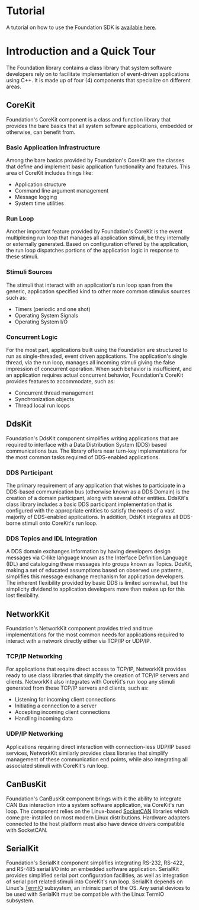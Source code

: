 # Tutorial

A tutorial on how to use the Foundation SDK is
[available here](./docs/tutorial.md).

# Introduction and a Quick Tour

The Foundation library contains a class library that system software developers
rely on to facilitate implementation of event-driven applications using C++. It
is made up of four (4) components that specialize on different areas.

## CoreKit
Foundation's CoreKit component is a class and function library that provides 
the bare basics that all system software applications, embedded or otherwise,
can benefit from.

### Basic Application Infrastructure
Among the bare basics provided by Foundation's CoreKit are the classes that
define and implement basic application functionality and features. This area of
CoreKit includes things like:

- Application structure
- Command line argument management
- Message logging
- System time utilities

### Run Loop
Another important feature provided by Foundation's CoreKit is the event
multiplexing run loop that manages all application stimuli, be they internally
or externally generated. Based on configuration offered by the application,
the run loop dispatches portions of the application logic in response to these
stimuli.

### Stimuli Sources
The stimuli that interact with an application's run loop span from the generic,
application specified kind to other more common stimulus sources such as:

- Timers (periodic and one shot)
- Operating System Signals
- Operating System I/O

### Concurrent Logic
For the most part, applications built using the Foundation are structured to
run as single-threaded, event driven applications. The application's single
thread, via the run loop, manages all incoming stimuli giving the false 
impression of concurrent operation. When such behavior is insufficient, and
an application requires actual concurrent behavior, Foundation's CoreKit
provides features to accommodate, such as:

- Concurrent thread management
- Synchronization objects
- Thread local run loops

## DdsKit
Foundation's DdsKit component simplifies writing applications that are required
to interface with a Data Distribution System (DDS) based communications bus. 
The library offers near turn-key implementations for the most common tasks
required of DDS-enabled applications.

### DDS Participant
The primary requirement of any application that wishes to participate in a 
DDS-based communication bus (otherwise known as a DDS Domain) is the creation
of a domain participant, along with several other entities. DdsKit's class
library includes a basic DDS participant implementation that is configured
with the appropriate entities to satisfy the needs of a vast majority of
DDS-enabled applications. In addition, DdsKit integrates all DDS-borne stimuli
onto CoreKit's run loop.

### DDS Topics and IDL Integration
A DDS domain exchanges information by having developers design messages
via C-like language known as the Interface Definition Language (IDL) and
cataloguing these messages into groups known as Topics. DdsKit, making a set of
educated assumptions based on observed use patterns, simplifies this
message exchange mechanism for application developers. The inherent flexibility
provided by basic DDS is limited somewhat, but the simplicity dividend to 
application developers more than makes up for this lost flexibility.

## NetworkKit
Foundation's NetworkKit component provides tried and true implementations for
the most common needs for applications required to interact with a network
directly either via TCP/IP or UDP/IP.

### TCP/IP Networking
For applications that require direct access to TCP/IP, NetworkKit provides 
ready to use class libraries that simplify the creation of TCP/IP servers
and clients. NetworkKit also integrates with CoreKit's run loop any stimuli 
generated from these TCP/IP servers and clients, such as:

- Listening for incoming client connections
- Initiating a connection to a server
- Accepting incoming client connections
- Handling incoming data

### UDP/IP Networking
Applications requiring direct interaction with connection-less UDP/IP based
services, NetworkKit similarly provides class libraries that simplify 
management of these communication end points, while also integrating all 
associated stimuli with CoreKit's run loop.

## CanBusKit
Foundation's CanBusKit component brings with it the ability to integrate CAN
Bus interaction into a system software application, via CoreKit's run loop.
The component relies on the Linux-based [SocketCAN] libraries which come 
pre-installed on most modern Linux distributions. Hardware adapters connected
to the host platform must also have device drivers compatible with SocketCAN.

## SerialKit
Foundation's SerialKit component simplifies integrating RS-232, RS-422, and
RS-485 serial I/O into an embedded software application. SerialKit provides
simplified serial port configuration facilities, as well as integration of
serial port related stimuli into CoreKit's run loop. SerialKit depends on
Linux's [TermIO] subsystem, an intrinsic part of the OS. Any serial devices
to be used with SerialKit must be compatible with the Linux TermIO subsystem.


[SocketCAN]: https://www.kernel.org/doc/html/next/networking/can.html "Linux SocketCAN"
[TermIO]: https://man7.org/linux/man-pages/man3/termios.3.html "Linux TermIO"
